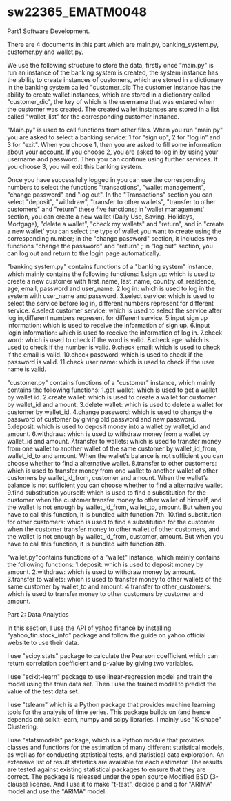 # sw22365_EMATM0048
Part1 Software Development.

There are 4 documents in this part which are main.py, banking_system.py, customer.py and wallet.py.

We use the following structure to store the data, firstly once "main.py" is run an instance of the banking system is created, the system instance has the ability to create instances of customers, which are stored in a dictionary in the banking system called "customer_dic The customer instance has the ability to create wallet instances, which are stored in a dictionary called "customer_dic", the key of which is the username that was entered when the customer was created. The created wallet instances are stored in a list called "wallet_list" for the corresponding customer instance.

"Main.py" is used to call functions from other files. When you run "main.py" you are asked to select a banking service: 1 for "sign up", 2 for "log in” and 3 for "exit". When you choose 1, then you are asked to fill some information about your account. If you choose 2, you are asked to log in by using your username and password. Then you can continue using further services. If you choose 3, you will exit this banking system.

Once you have successfully logged in you can use the corresponding numbers to select the functions "transactions", "wallet management", "change password" and "log out". In the "Transactions" section you can select "deposit", "withdraw", "transfer to other wallets", "transfer to other customers" and "return" these five functions; in 'wallet management' section, you can create a new wallet (Daily Use, Saving, Holidays, Mortgage), "delete a wallet", "check my wallets" and "return", and in "create a new wallet' you can select the type of wallet you want to create using the corresponding number; in the "change password" section, it includes two functions "change the password" and "return" ; in "log out" section, you can log out and return to the login page automatically.

"banking system.py" contains functions of a "banking system" instance, which mainly contains the following functions:
1.sign up: which is used to create a new customer with first_name, last_name, country_of_residence, age, email, password and user_name.
2.log in: which is used to log in the system with user_name and password.
3.select service: which is used to select the service before log in, different numbers represent for different service.
4.select customer service: which is used to select the service after log in,different numbers represent for different service.
5.input sign up information: which is used to receive the information of sign up.
6.input login information: which is used to receive the information of log in.
7.check word: which is used to check if the word is valid.
8.check age: which is used to check if the number is valid.
9.check email: which is used to check if the email is valid.
10.check password: which is used to check if the password is valid.
11.check user name: which is used to check if the user name is valid.

"customer.py" contains functions of a "customer" instance, which mainly contains the following functions:
1.get wallet: which is used to get a wallet by wallet id.
2.create wallet: which is used to create a wallet for customer by wallet_id and amount.
3.delete wallet: which is used to delete a wallet for customer by wallet_id.
4.change password: which is used to change the password of customer by giving old password and new password.
5.deposit: which is used to deposit money into a wallet by wallet_id and amount.
6.withdraw: which is used to withdraw money from a wallet by wallet_id and amount.
7.transfer to wallets: which is used to transfer money from one wallet to another wallet of the same customer by wallet_id_from, wallet_id_to and amount. When the wallet’s balance is not sufficient you can choose whether to find a alternative wallet.
8.transfer to other customers: which is used to transfer money from one wallet to another wallet of other customers by wallet_id_from, customer and amount. When the wallet’s balance is not sufficient you can choose whether to find a alternative wallet.
9.find substitution yourself: which is used to find a substitution for the customer when the customer transfer money to other wallet of himself, and the wallet is not enough by wallet_id_from, wallet_to, amount. But when you have to call this function, it is bundled with function 7th.
10.find substitution for other customers: which is used to find a substitution for the customer when the customer transfer money to other wallet of other customers, and the wallet is not enough by wallet_id_from, customer, amount. But when you have to call this function, it is bundled with function 8th.

"wallet.py"contains functions of a "wallet" instance, which mainly contains the following functions:
1.deposit: which is used to deposit money by amount.
2.withdraw: which is used to withdraw money by amount.
3.transfer to wallets: which is used to transfer money to other wallets of the same customer by wallet_to and amount.
4.transfer to other_customers: which is used to transfer money to other customers by customer and amount.

Part 2: Data Analytics

In this section, I use the API of yahoo finance by installing "yahoo_fin.stock_info" package and follow the guide on yahoo official website to use their data.

I use "scipy.stats" package to calculate the Pearson coefficient which can return correlation coefficient and p-value by giving two variables.

I use "scikit-learn" package to use linear-regression model and train the model using the train data set. Then I use the trained model to predict the value of the test data set.

I use "tslearn" which is a Python package that provides machine learning tools for the analysis of time series. This package builds on (and hence depends on) scikit-learn, numpy and scipy libraries. I mainly use "K-shape" Clustering.

I use "statsmodels" package, which is a Python module that provides classes and functions for the estimation of many different statistical models, as well as for conducting statistical tests, and statistical data exploration. An extensive list of result statistics are available for each estimator. The results are tested against existing statistical packages to ensure that they are correct. The package is released under the open source Modified BSD (3-clause) license. And I use it to make "t-test", decide p and q for "ARIMA" model and use the "ARIMA" model.
